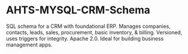 # AHTS-MYSQL-CRM-Schema
SQL schema for a CRM with foundational ERP. Manages companies, contacts, leads, sales, procurement, basic inventory, &amp; billing. Versioned, uses triggers for integrity. Apache 2.0. Ideal for building business management apps.
